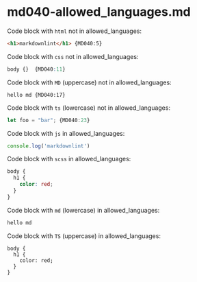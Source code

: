 # md040-allowed_languages.md

Code block with `html` not in allowed_languages:

```html
<h1>markdownlint</h1> {MD040:5}
```

Code block with `css` not in allowed_languages:

```css
body {}  {MD040:11}
```

Code block with `MD` (uppercase) not in allowed_languages:

```MD
hello md {MD040:17}
```

Code block with `ts` (lowercase) not in allowed_languages:

```ts
let foo = "bar"; {MD040:23}
```

Code block with `js` in allowed_languages:

```js
console.log('markdownlint')
```

Code block with `scss` in allowed_languages:

```scss
body {
  h1 {
    color: red;
  }
}
```

Code block with `md` (lowercase) in allowed_languages:

```md
hello md
```

Code block with `TS` (uppercase) in allowed_languages:

```TS
body {
  h1 {
    color: red;
  }
}
```
